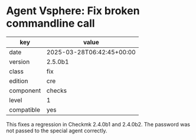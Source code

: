 [//]: # (werk v2)
# Agent Vsphere: Fix broken commandline call

key        | value
---------- | ---
date       | 2025-03-28T06:42:45+00:00
version    | 2.5.0b1
class      | fix
edition    | cre
component  | checks
level      | 1
compatible | yes

This fixes a regression in Checkmk 2.4.0b1 and 2.4.0b2.
The password was not passed to the special agent correctly.
